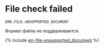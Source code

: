 # File check failed

`ERR.FILE.UNSUPPORTED_DOCUMENT`

Формат файла не поддерживается.

{% include [err-file-unsupported_document](../../../_includes/datalens/err-file-unsupported_document.md) %}